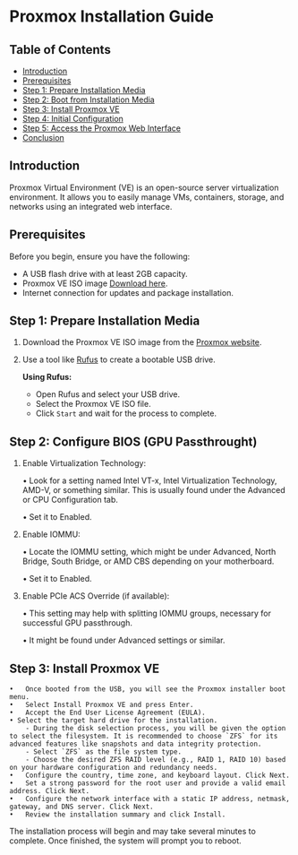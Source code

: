# Proxmox Installation Guide

## Table of Contents

- [Introduction](#introduction)
- [Prerequisites](#prerequisites)
- [Step 1: Prepare Installation Media](#step-1-prepare-installation-media)
- [Step 2: Boot from Installation Media](#step-2-configure-bios-(GPU-Passthrought))
- [Step 3: Install Proxmox VE](#step-3-install-proxmox-ve)
- [Step 4: Initial Configuration](#step-4-initial-configuration)
- [Step 5: Access the Proxmox Web Interface](#step-5-access-the-proxmox-web-interface)
- [Conclusion](#conclusion)

## Introduction

Proxmox Virtual Environment (VE) is an open-source server virtualization environment. It allows you to easily manage VMs, containers, storage, and networks using an integrated web interface.

## Prerequisites

Before you begin, ensure you have the following:

- A USB flash drive with at least 2GB capacity.
- Proxmox VE ISO image [Download here](https://www.proxmox.com/en/downloads).
- Internet connection for updates and package installation.

## Step 1: Prepare Installation Media

1. Download the Proxmox VE ISO image from the [Proxmox website](https://www.proxmox.com/en/downloads).
2. Use a tool like [Rufus](https://rufus.ie/) to create a bootable USB drive.

   **Using Rufus:**
   - Open Rufus and select your USB drive.
   - Select the Proxmox VE ISO file.
   - Click `Start` and wait for the process to complete.

## Step 2: Configure BIOS (GPU Passthrought)

1. 	Enable Virtualization Technology:

	•	Look for a setting named Intel VT-x, Intel Virtualization Technology, AMD-V, or something similar. This is usually found under the Advanced or CPU Configuration tab.

	•	Set it to Enabled.

2.	Enable IOMMU:

    •	Locate the IOMMU setting, which might be under Advanced, North Bridge, South Bridge, or AMD CBS depending on your motherboard.

	•	Set it to Enabled.

3. 	Enable PCIe ACS Override (if available):

	•	This setting may help with splitting IOMMU groups, necessary for successful GPU passthrough.
    
	•	It might be found under Advanced settings or similar.    

## Step 3: Install Proxmox VE

    •	Once booted from the USB, you will see the Proxmox installer boot menu.
	•	Select Install Proxmox VE and press Enter.
	•	Accept the End User License Agreement (EULA).
    • Select the target hard drive for the installation. 
        - During the disk selection process, you will be given the option to select the filesystem. It is recommended to choose `ZFS` for its advanced features like snapshots and data integrity protection.
        - Select `ZFS` as the file system type.
        - Choose the desired ZFS RAID level (e.g., RAID 1, RAID 10) based on your hardware configuration and redundancy needs.
	•	Configure the country, time zone, and keyboard layout. Click Next.
	•	Set a strong password for the root user and provide a valid email address. Click Next.
	•	Configure the network interface with a static IP address, netmask, gateway, and DNS server. Click Next.
	•	Review the installation summary and click Install.

The installation process will begin and may take several minutes to complete. Once finished, the system will prompt you to reboot.